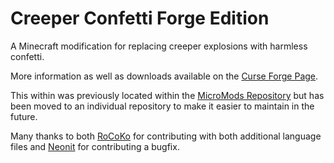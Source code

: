 # Creeper Confetti Forge Edition  
A Minecraft modification for replacing creeper explosions with harmless confetti.  
  
More information as well as downloads available on the [Curse Forge Page](http://sr2610.com/mods/confetti.html).

This within was previously located within the [MicroMods Repository](https://github.com/SR2610/MicroMods) but has been moved to an individual repository to make it easier to maintain in the future.

Many thanks to both [RoCoKo](https://github.com/RoCoKo) for contributing with both additional language files and [Neonit](https://github.com/Neonit) for contributing a bugfix.